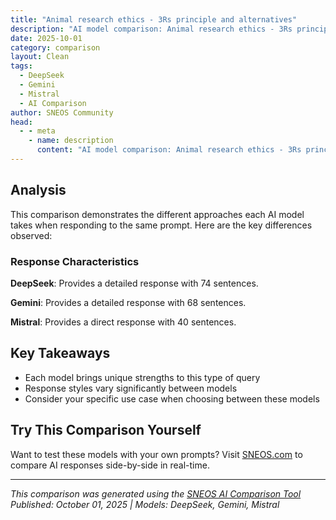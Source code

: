 ```yaml
---
title: "Animal research ethics - 3Rs principle and alternatives"
description: "AI model comparison: Animal research ethics - 3Rs principle and alternatives..."
date: 2025-10-01
category: comparison
layout: Clean
tags:
  - DeepSeek
  - Gemini
  - Mistral
  - AI Comparison
author: SNEOS Community
head:
  - - meta
    - name: description
      content: "AI model comparison: Animal research ethics - 3Rs principle and alternatives..."
---
```


<ChatComparison
  title="Animal research ethics - 3Rs principle and alternatives"
  prompt="Animal research ethics - 3Rs principle and alternatives"
  :responses='{
    "DeepSeek": "Of course. This is a critical and complex topic at the intersection of science, ethics, and regulation. Here is a comprehensive overview of the 3Rs principle and alternatives in animal research ethics.\n\n### The Core Ethical Framework: The 3Rs Principle\n\nThe **3Rs Principle** is the internationally accepted cornerstone of ethical and humane animal research. It was first introduced by zoologists William Russell and Rex Burch in their 1959 book, *The Principles of Humane Experimental Technique*. The goal is to minimize animal use and suffering while maximizing scientific quality and relevance.\n\n#### 1. Replacement\nThis is the ultimate goal. Replacement refers to methods that avoid or replace the use of animals entirely.\n\n*   **Absolute Replacement:** Using techniques that do not involve animals *at any point*. This is the ideal.\n*   **Relative Replacement:** Using animals, but methods that do not cause significant suffering (e.g., using animal cells or tissues after the animal has been humanely killed, or using invertebrates like fruit flies or nematodes instead of vertebrates).\n\n**Examples of Replacement Methods:**\n*   **In vitro (test tube) models:** Using cell cultures (both primary cells and immortalized cell lines) grown in a lab.\n*   **Computer (in silico) models:** Using sophisticated software to model biological processes, predict drug interactions, or run virtual clinical trials.\n*   **Human-based studies:** Using human volunteers, patient data, and epidemiological studies.\n*   **Organ-on-a-chip technology:** Microfluidic devices lined with human cells that mimic the structure and function of human organs (e.g., lung-on-a-chip, liver-on-a-chip).\n*   **Use of lower organisms:** Replacing vertebrates (like mice) with invertebrates (like fruit flies or zebrafish in early developmental stages, which have less developed nervous systems).\n\n#### 2. Reduction\nReduction aims to minimize the number of animals used to obtain meaningful results. The goal is to get the maximum amount of information from the minimum number of animals, without compromising scientific or statistical validity.\n\n**Examples of Reduction Methods:**\n*   **Improved Experimental Design:** Using sophisticated statistical methods to determine the smallest sample size needed to achieve a statistically significant result.\n*   **Sharing Data and Resources:** Encouraging researchers to share tissues, data, and animals to prevent unnecessary duplication of experiments.\n*   **Advanced Imaging Techniques:** Using technologies like MRI or PET scans to gather longitudinal data from the same animal over time, rather than sacrificing different groups at each time point.\n*   **Collaboration:** Coordinating with other labs to combine studies and avoid redundant animal use.\n\n#### 3. Refinement\nRefinement focuses on minimizing the pain, suffering, and distress experienced by the animals that are used, and enhancing their well-being throughout their lives.\n\n**Examples of Refinement Methods:**\n*   **Improved Housing and Enrichment:** Providing cages that allow for natural behaviors (e.g., nesting material for mice, perches for birds, social housing for social species).\n*   **Better Analgesia and Anesthesia:** Using the most effective pain relief during and after procedures.\n*   **Humane Endpoints:** Establishing clear, early criteria for when an animal should be humanely euthanized to prevent terminal suffering, rather than letting the disease or condition run its fatal course.\n*   **Training and Handling:** Using non-aversive handling methods (e.g., tunnel handling for mice instead of picking up by the tail) to reduce stress.\n*   **Refined Procedures:** Developing less invasive techniques for administration of substances or collection of samples.\n\n---\n\n### The Driving Forces Behind the 3Rs\n\n1.  **Ethical Imperative:** A growing societal and scientific consensus that animals are sentient beings deserving of moral consideration and that we have a duty to minimize their suffering.\n2.  **Scientific Validity:** Stress and poor welfare can alter an animal\u0027s physiology and behavior, leading to unreliable and non-reproducible data. Better welfare often leads to better science.\n3.  **Legal and Regulatory Requirements:** In most countries (e.g., the EU, UK, USA, Canada), the 3Rs are embedded in national legislation governing animal research. Researchers must legally justify that they have adhered to the 3Rs in their project proposals to an ethics committee.\n4.  **Economic Efficiency:** Using fewer animals and more sophisticated models can sometimes be more cost-effective in the long run.\n\n---\n\n### The \u0022Alternatives\u0022 and the Path Forward\n\nThe term \u0022alternatives\u0022 is often used synonymously with the 3Rs, but it\u0027s important to understand its scope. **Alternatives are not just replacements.** They encompass any method that can achieve one or more of the 3Rs: **Replacement, Reduction, or Refinement.**\n\n#### Key Areas of Development for Alternatives:\n\n1.  **Advanced In Vitro Models:**\n    *   **3D Cell Cultures \u0026 Organoids:** These are mini-organs grown from stem cells that more accurately mimic the complexity of human tissues than simple 2D cell cultures.\n    *   **Human-Induced Pluripotent Stem Cells (iPSCs):** Skin or blood cells from a patient can be reprogrammed into any cell type, allowing for disease modeling and drug testing on human cells with a specific genetic background.\n\n2.  **In Silico (Computational) Models:**\n    *   **AI and Machine Learning:** Analyzing vast datasets to predict toxicity, model disease progression, and identify potential drug candidates without any animal testing.\n    *   **Systems Biology:** Creating computer simulations of entire biological systems to understand complex interactions.\n\n3.  **Human-Relevant Platforms:**\n    *   **Organ-on-a-Chip/Microphysiological Systems:** These devices can be linked to create a \u0022human-on-a-chip,\u0022 potentially allowing for the study of systemic effects of drugs.\n    *   **Microdosing in Humans:** Administering minuscule, non-therapeutic doses of a drug to human volunteers and using sensitive analytics to track its distribution, allowing for very early-stage safety testing.\n\n### Challenges and Realities\n\n*   **Biological Complexity:** While alternatives are rapidly improving, they cannot yet fully replicate the immense complexity of a whole living organism with its integrated immune, nervous, and endocrine systems. For some research (e.g., studying complex behaviors or whole-body metabolism), animal models are still necessary.\n*   **Regulatory Hurdles:** Widespread adoption of new alternative methods requires their formal \u0022validation\u0022 and acceptance by regulatory agencies (like the FDA or EMA) for safety and efficacy testing. This is a slow process.\n*   **Complementary, Not Always Competitive:** Often, the most powerful approach is a combination of methods. Alternatives can be used for initial, high-throughput screening to identify the most promising candidates, which are then tested in a small number of animals for final validation.\n\n### Conclusion\n\nThe 3Rs principle provides a robust and dynamic ethical framework that is continuously evolving with scientific progress. The push for alternatives is not an anti-science movement but a driving force for **better, more humane, and more human-relevant science.** The ultimate goal is a future where animal use is either completely replaced or, where still necessary, conducted with the absolute minimum of animals and the absolute minimum of suffering.",
    "Gemini": "Okay, let\u0027s break down the 3Rs principle in animal research ethics and explore the alternatives available.\n\n**The 3Rs Principle: A Foundation for Ethical Animal Research**\n\nThe 3Rs principle is a widely accepted ethical framework for conducting animal research. It aims to minimize harm to animals while still advancing scientific knowledge.  It was originally developed by William Russell and Rex Burch in their 1959 book, \u0022The Principles of Humane Experimental Technique.\u0022 The 3Rs are:\n\n*   **Replacement:** Can we replace the use of animals with non-animal methods?\n*   **Reduction:** Can we reduce the number of animals used to obtain the same amount of information?\n*   **Refinement:** Can we refine the procedures to minimize any potential pain, suffering, distress, or lasting harm experienced by the animals?\n\nLet\u0027s delve deeper into each:\n\n**1. Replacement:**\n\n*   **Goal:** Avoid or replace the use of animals altogether whenever possible.\n*   **Strategies:**\n    *   **In vitro studies:** Using cell cultures, tissues, or organs grown outside of a living organism. This allows researchers to study biological processes at a cellular level without using whole animals.\n    *   **In silico models:** Utilizing computer simulations and mathematical models to predict biological outcomes or test hypotheses.  This can include models of drug interactions, disease progression, or physiological functions.\n    *   **Human volunteers:**  When appropriate and safe, use human volunteers for research studies. This is particularly relevant in areas like drug metabolism or behavioral research.\n    *   **Non-sentient organisms:**  Using organisms that are considered less sentient (less able to experience pain and suffering), such as invertebrates (e.g., insects, worms) or plants.\n    *   **Human-based methods:** These encompass different strategies such as stem cell technology and microdosing\n    *   **Using data from previous animal studies:** Conducting meta-analysis or data mining on existing animal research data to answer new questions without requiring additional animal experiments.\n\n**2. Reduction:**\n\n*   **Goal:** Minimize the number of animals used while still obtaining statistically valid and scientifically meaningful results.\n*   **Strategies:**\n    *   **Improved experimental design:**  Careful planning of experiments to maximize the information gained from each animal. This includes using appropriate controls, blinding techniques, randomization, and proper statistical analysis to ensure adequate statistical power.\n    *   **Sharing data and resources:**  Making data from animal studies publicly available so that other researchers can use it and avoid unnecessary duplication of experiments.  Sharing biological samples (e.g., tissues, cells) can also reduce the need for new animals.\n    *   **Pilot studies:** Conducting small-scale pilot studies to optimize experimental protocols and identify potential problems before conducting a large-scale study.\n    *   **Using advanced imaging techniques:** Utilizing non-invasive imaging techniques (e.g., MRI, PET, CT scans) to collect data from the same animal repeatedly over time, reducing the need for multiple animals.\n    *   **Careful selection of animal models:** Choosing the most appropriate animal model for the research question, ensuring that it is relevant and well-characterized.\n    *   **Statistical consultation:** Consulting with a statistician during the planning stage of a study to determine the minimum number of animals needed to achieve statistical significance.\n\n**3. Refinement:**\n\n*   **Goal:** Minimize any potential pain, suffering, distress, or lasting harm experienced by the animals during the research.\n*   **Strategies:**\n    *   **Pain management:**  Using appropriate analgesics (painkillers) and anesthetics to prevent or relieve pain during and after procedures.\n    *   **Humane endpoints:** Establishing clear and objective criteria for when an animal should be removed from a study to prevent further suffering.  This could include signs of pain, distress, or deteriorating health.\n    *   **Minimally invasive techniques:**  Using less invasive procedures whenever possible to reduce pain and trauma.\n    *   **Environmental enrichment:**  Providing animals with stimulating and enriching environments that promote their well-being. This can include social interaction, toys, nesting materials, and opportunities for exercise.\n    *   **Proper training and handling:**  Ensuring that researchers and animal care staff are properly trained in animal handling techniques to minimize stress and fear in animals.\n    *   **Refining husbandry practices:** Improving housing conditions, diet, and social interactions to promote animal well-being.\n    *   **Pilot Studies:** To test the experimental method and allow the researcher to observe any signs of pain and/or distress in the animals used, and adjust the procedure to minimize suffering.\n\n**Alternatives to Animal Research: Expanding the Toolbox**\n\nWhile the 3Rs focus on reducing harm when animals *are* used, there\u0027s a growing emphasis on developing and implementing *alternatives* that completely eliminate the need for animals.  These fall into several categories:\n\n*   **Cell-based assays (In vitro):**\n    *   **Advantages:** Cost-effective, high-throughput, allows for controlled manipulation of variables, reduces ethical concerns.\n    *   **Limitations:**  May not fully replicate the complexity of a whole organism, potential for variability between cell lines.\n*   **Computer modeling (In silico):**\n    *   **Advantages:**  Fast, inexpensive, can simulate complex biological processes, allows for prediction of outcomes.\n    *   **Limitations:**  Requires accurate and comprehensive data, models can be oversimplified or inaccurate.\n*   **Human Studies (Clinical trials, Epidemiological Studies):**\n    *   **Advantages:**  Directly relevant to human health, can provide real-world data.\n    *   **Limitations:**  Ethical considerations limit the types of studies that can be conducted, can be expensive and time-consuming.\n*   **Advanced imaging techniques (MRI, PET, CT):**\n    *   **Advantages:**  Non-invasive, allows for repeated measurements in the same animal or human, provides detailed information about structure and function.\n    *   **Limitations:**  Expensive, requires specialized equipment and expertise, may not be suitable for all research questions.\n*   **Microdosing:** Administering extremely small doses of a drug to human volunteers to study drug metabolism and pharmacokinetics without causing pharmacological effects.\n*   **Organ-on-a-chip technology:** Microengineered devices that mimic the structure and function of human organs, allowing researchers to study disease processes and drug responses in a more realistic and relevant setting.\n*   **Stem cell technology:** Using stem cells to generate human tissues and organs for research and drug development.\n*   **3D printing of biological tissues:** Creating functional 3D tissues and organs for research, drug testing, and transplantation.\n*   **Quantitative structure-activity relationships (QSAR):** Using computational methods to predict the activity of chemical compounds based on their structure.\n*   **Artificial intelligence (AI) and machine learning:** Using AI and machine learning to analyze large datasets and identify patterns that can be used to predict biological outcomes or develop new treatments.\n\n**Challenges and Considerations**\n\nDespite the advances in alternative methods, there are still challenges to their widespread adoption:\n\n*   **Complexity of biological systems:**  Replicating the intricate interactions within a whole organism can be difficult using non-animal methods.\n*   **Regulatory hurdles:**  Regulatory agencies often require animal testing for drug approval and chemical safety assessment.\n*   **Cost and accessibility:**  Some alternative methods can be expensive and require specialized equipment and expertise.\n*   **Validation and standardization:**  Ensuring that alternative methods are reliable and reproducible is crucial for their acceptance by the scientific community.\n*   **Public perception:**  Some members of the public may be skeptical of alternative methods and prefer animal testing.\n\n**Conclusion**\n\nThe 3Rs principle provides a valuable framework for minimizing harm to animals in research, and is a legal requirement in many countries.  The development and implementation of alternatives to animal research is an ongoing process that requires collaboration between scientists, regulators, and the public. While complete replacement of animal research may not be possible in all cases, the continued pursuit of the 3Rs and the development of novel alternatives will undoubtedly lead to more ethical and humane scientific practices. In addition, replacement strategies will provide more relevant clinical data for human application.\n",
    "Mistral": "Animal research ethics is a critical field that aims to ensure the humane treatment of animals used in scientific research. One of the cornerstones of this field is the 3Rs principle, which stands for Replacement, Reduction, and Refinement. Additionally, there is a growing emphasis on finding alternatives to animal testing. Here\u2019s a breakdown of these concepts:\n\n### 3Rs Principle\n\n1. **Replacement**:\n   - **Definition**: Replacement refers to the use of methods that avoid or replace the use of animals in research.\n   - **Examples**: In vitro methods (using cell cultures), computer modeling, and the use of lower organisms (e.g., bacteria, yeast) instead of higher animals.\n   - **Benefits**: Reduces the number of animals used and can provide more controlled and reproducible results.\n\n2. **Reduction**:\n   - **Definition**: Reduction involves methods that enable researchers to obtain comparable levels of information from fewer animals or to obtain more information from the same number of animals.\n   - **Examples**: Improved experimental design, statistical analysis, and sharing of data and resources.\n   - **Benefits**: Enhances the efficiency of research and reduces the number of animals needed.\n\n3. **Refinement**:\n   - **Definition**: Refinement refers to methods that minimize potential pain, suffering, distress, or lasting harm that may be experienced by the animals.\n   - **Examples**: Use of anesthetics and analgesics, improved housing conditions, and non-invasive techniques.\n   - **Benefits**: Improves the welfare of animals used in research and can lead to more reliable scientific outcomes.\n\n### Alternatives to Animal Testing\n\n1. **In Vitro Methods**:\n   - **Description**: These methods use cell cultures, tissue cultures, or organoids to study biological processes.\n   - **Examples**: Cell-based assays, organ-on-a-chip technologies.\n   - **Benefits**: Provide a controlled environment for studying specific biological mechanisms without the need for live animals.\n\n2. **Computer Modeling and Simulation**:\n   - **Description**: These techniques use mathematical models and computational algorithms to simulate biological processes.\n   - **Examples**: In silico modeling, virtual organs, and systems biology approaches.\n   - **Benefits**: Allow for the prediction of outcomes and the testing of hypotheses without the use of animals.\n\n3. **Human-Based Research**:\n   - **Description**: This involves using human tissues, cells, or volunteers for research.\n   - **Examples**: Clinical trials, epidemiological studies, and the use of human tissue samples.\n   - **Benefits**: Provides direct relevance to human health and reduces the need for animal models.\n\n4. **Lower Organisms**:\n   - **Description**: Using simpler organisms that are less sentient than mammals.\n   - **Examples**: Bacteria, yeast, fruit flies, and zebrafish.\n   - **Benefits**: Often easier to handle and study, and can provide valuable insights into fundamental biological processes.\n\n### Ethical Considerations\n\n- **Humane Treatment**: Ensuring that animals are treated with care and respect, minimizing any pain or distress.\n- **Transparency and Accountability**: Maintaining open communication about the use of animals in research and the ethical considerations involved.\n- **Regulatory Compliance**: Adhering to legal and regulatory standards that govern animal research.\n- **Public Engagement**: Involving the public in discussions about the necessity and ethics of animal research.\n\n### Conclusion\n\nThe 3Rs principle and the development of alternatives to animal testing are essential for advancing scientific research while upholding ethical standards. By focusing on replacement, reduction, and refinement, researchers can continue to make significant contributions to knowledge while minimizing the impact on animal welfare. The ongoing development of alternative methods further supports this goal, ensuring that scientific progress can be achieved in a more humane and ethical manner."
  }'
  published-date="10:39"
/>

## Analysis

This comparison demonstrates the different approaches each AI model takes when responding to the same prompt. Here are the key differences observed:

### Response Characteristics

**DeepSeek**: Provides a detailed response with 74 sentences. 

**Gemini**: Provides a detailed response with 68 sentences. 

**Mistral**: Provides a direct response with 40 sentences. 

## Key Takeaways

- Each model brings unique strengths to this type of query
- Response styles vary significantly between models
- Consider your specific use case when choosing between these models

## Try This Comparison Yourself

Want to test these models with your own prompts? Visit [SNEOS.com](https://sneos.com) to compare AI responses side-by-side in real-time.

---

*This comparison was generated using the [SNEOS AI Comparison Tool](https://sneos.com)*
*Published: October 01, 2025 | Models: DeepSeek, Gemini, Mistral*
